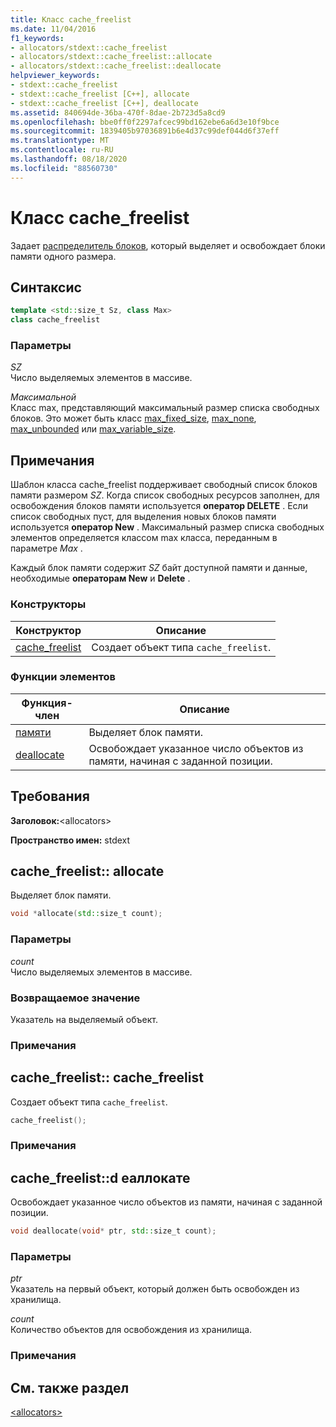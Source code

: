 ```yaml
---
title: Класс cache_freelist
ms.date: 11/04/2016
f1_keywords:
- allocators/stdext::cache_freelist
- allocators/stdext::cache_freelist::allocate
- allocators/stdext::cache_freelist::deallocate
helpviewer_keywords:
- stdext::cache_freelist
- stdext::cache_freelist [C++], allocate
- stdext::cache_freelist [C++], deallocate
ms.assetid: 840694de-36ba-470f-8dae-2b723d5a8cd9
ms.openlocfilehash: bbe0ff0f2297afcec99bd162ebe6a6d3e10f9bce
ms.sourcegitcommit: 1839405b97036891b6e4d37c99def044d6f37eff
ms.translationtype: MT
ms.contentlocale: ru-RU
ms.lasthandoff: 08/18/2020
ms.locfileid: "88560730"
---
```

# <a name="cache_freelist-class"></a>Класс cache_freelist

Задает [распределитель блоков](../standard-library/allocators-header.md), который выделяет и освобождает блоки памяти одного размера.

## <a name="syntax"></a>Синтаксис

```cpp
template <std::size_t Sz, class Max>
class cache_freelist
```

### <a name="parameters"></a>Параметры

*SZ*\
Число выделяемых элементов в массиве.

*Максимальной*\
Класс max, представляющий максимальный размер списка свободных блоков. Это может быть класс [max_fixed_size](../standard-library/max-fixed-size-class.md), [max_none](../standard-library/max-none-class.md), [max_unbounded](../standard-library/max-unbounded-class.md) или [max_variable_size](../standard-library/max-variable-size-class.md).

## <a name="remarks"></a>Примечания

Шаблон класса cache_freelist поддерживает свободный список блоков памяти размером *SZ*. Когда список свободных ресурсов заполнен, для освобождения блоков памяти используется **оператор DELETE** . Если список свободных пуст, для выделения новых блоков памяти используется **оператор New** . Максимальный размер списка свободных элементов определяется классом max класса, переданным в параметре *Max* .

Каждый блок памяти содержит *SZ* байт доступной памяти и данные, необходимые **операторам New** и **Delete** .

### <a name="constructors"></a>Конструкторы

|Конструктор|Описание|
|-|-|
|[cache_freelist](#cache_freelist)|Создает объект типа `cache_freelist`.|

### <a name="member-functions"></a>Функции элементов

|Функция-член|Описание|
|-|-|
|[памяти](#allocate)|Выделяет блок памяти.|
|[deallocate](#deallocate)|Освобождает указанное число объектов из памяти, начиная с заданной позиции.|

## <a name="requirements"></a>Требования

**Заголовок:**\<allocators>

**Пространство имен:** stdext

## <a name="cache_freelistallocate"></a><a name="allocate"></a> cache_freelist:: allocate

Выделяет блок памяти.

```cpp
void *allocate(std::size_t count);
```

### <a name="parameters"></a>Параметры

*count*\
Число выделяемых элементов в массиве.

### <a name="return-value"></a>Возвращаемое значение

Указатель на выделяемый объект.

### <a name="remarks"></a>Примечания

## <a name="cache_freelistcache_freelist"></a><a name="cache_freelist"></a> cache_freelist:: cache_freelist

Создает объект типа `cache_freelist`.

```cpp
cache_freelist();
```

### <a name="remarks"></a>Примечания

## <a name="cache_freelistdeallocate"></a><a name="deallocate"></a> cache_freelist::d еаллокате

Освобождает указанное число объектов из памяти, начиная с заданной позиции.

```cpp
void deallocate(void* ptr, std::size_t count);
```

### <a name="parameters"></a>Параметры

*ptr*\
Указатель на первый объект, который должен быть освобожден из хранилища.

*count*\
Количество объектов для освобождения из хранилища.

### <a name="remarks"></a>Примечания

## <a name="see-also"></a>См. также раздел

[\<allocators>](../standard-library/allocators-header.md)
